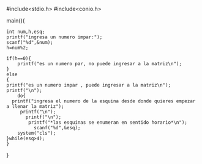 #include<stdio.h>
#include<conio.h>

main(){
	
	int num,h,esq;
	printf("ingresa un numero impar:");
	scanf("%d",&num);
	h=num%2;
	
	if(h==0){
		printf("es un numero par, no puede ingresar a la matriz\n");
	}
	else
	{
	printf("es un numero impar , puede ingresar a la matriz\n");
	printf("\n");
		do{
	  printf("ingresa el numero de la esquina desde donde quieres empezar a llenar la matriz");
	     printf("\n");
	       printf("\n");
	        printf("*las esquinas se enumeran en sentido horario*\n");
	          scanf("%d",&esq);
		system("cls");
	}while(esq>4);
	}
	
	
	
	
}

